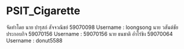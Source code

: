 # PSIT_Cigarette
จัดทำโดย
นาย ปารุสก์  สัจจวณิชย์  59070098   Username : loongsong
นาย วสันต์ชัย  ประกอบกิจ 59070156  Username : 59070156
นาย ธนชาติ   อ่ำไร่ขิง    59070064  Username : donut5588
